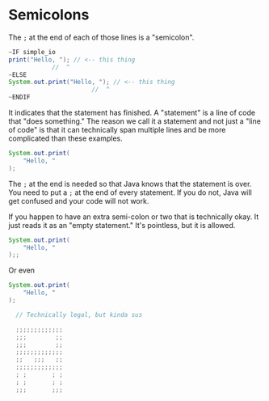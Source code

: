# Semicolons

The `;` at the end of each of those lines is a "semicolon".

```java
~IF simple_io
print("Hello, "); // <-- this thing
            //  ^
~ELSE
System.out.print("Hello, "); // <-- this thing
                       //  ^
~ENDIF
```  

It indicates that the statement has finished. A "statement" is a line of code that "does something."
The reason we call it a statement and not just a "line of code" is that it can technically span multiple lines and be
more complicated than these examples.

```java
System.out.print(
    "Hello, "
);
```

The `;` at the end is needed so that Java knows that the statement is over.
 You need to put a `;`
at the end of every statement. If you do not, Java will get confused and your code will not work.

If you happen to have an extra semi-colon or two that is technically okay. It just reads it as an "empty statement." It's pointless, but it is allowed.

```java
System.out.print(
    "Hello, "
);;
```

Or even

```java
System.out.print(
    "Hello, "
);

  // Technically legal, but kinda sus

  ;;;;;;;;;;;;;
  ;;;        ;;
  ;;;        ;;
  ;;;;;;;;;;;;;
  ;;   ;;;   ;;
  ;;;;;;;;;;;;;
  ; ;       ; ;
  ; ;       ; ;
  ;;;       ;;;
```

